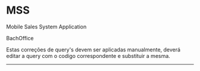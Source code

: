 # MSS
Mobile Sales System Application

BachOffice

Estas correções de query's devem ser aplicadas manualmente, deverá editar a query com o codigo correspondente e substituir a mesma.

**************************************************************************
